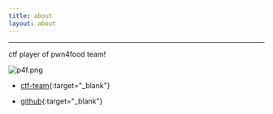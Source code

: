 ```yaml
---
title: about
layout: about
---
```


---

ctf player of pwn4food team!

![p4f.png](/uploads/p4f.png)

* [ctf-team](https://ctftime.org/team/33157){:target="_blank"}

* [github](https://github.com/dbaser){:target="_blank"}
